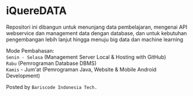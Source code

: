 # iQuereDATA
Repositori ini dibangun untuk menunjang data pembelajaran, mengenai API webservice dan management data dengan database, dan untuk kebutuhan pengembangan lebih lanjut hingga menuju big data dan machine learning

Mode Pembahasan:<br>
`Senin - Selasa` (Management Server Local & Hosting with GitHub)<br>
`Rabu` (Pemrograman Database DBMS)<br>
`Kamis` - Jum'at (Pemrograman Java, Website & Mobile Android Development)<br>

Posted by `Bariscode Indonesia Tech.`
